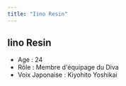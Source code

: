 ```yaml
---
title: "Iino Resin"
---
```


Iino Resin
----------


- Age : 24  
- Rôle : Membre d'équipage du Diva  
- Voix Japonaise : Kiyohito Yoshikai

